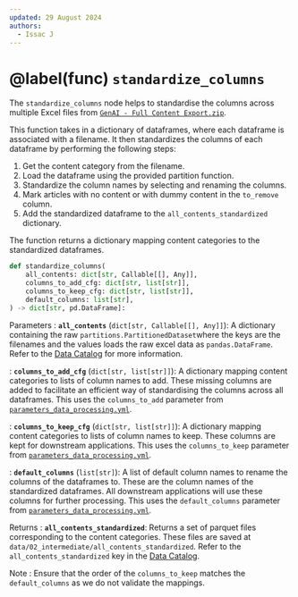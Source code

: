 ```yaml
---
updated: 29 August 2024
authors:
  - Issac J
---
```


# @label(func) `standardize_columns`

The `standardize_columns` node helps to standardise the columns across multiple Excel files from [`GenAI - Full Content Export.zip`](https://drive.google.com/file/d/1auKR6zHlxFz7fmkci2BUimYEjW4lotlU/view).

This function takes in a dictionary of dataframes, where each dataframe is associated with a filename. It then standardizes the columns of each dataframe by performing the following steps:

1. Get the content category from the filename.
2. Load the dataframe using the provided partition function.
3. Standardize the column names by selecting and renaming the columns.
4. Mark articles with no content or with dummy content in the `to_remove` column.
5. Add the standardized dataframe to the `all_contents_standardized` dictionary.

The function returns a dictionary mapping content categories to the standardized dataframes.

```python
def standardize_columns(
    all_contents: dict[str, Callable[[], Any]],
    columns_to_add_cfg: dict[str, list[str]],
    columns_to_keep_cfg: dict[str, list[str]],
    default_columns: list[str],
) -> dict[str, pd.DataFrame]:
```

Parameters
: **`all_contents`** (`dict[str, Callable[[], Any]]`):
A dictionary containing the raw `partitions.PartitionedDataset`where the keys are the filenames and the values loads the raw excel data as `pandas.DataFrame`.
Refer to the [Data Catalog](https://github.com/Synapxe-DNA/healthhub-content-optimization/blob/main/content-optimization/conf/base/catalog.yml) for more information.

: **`columns_to_add_cfg`** (`dict[str, list[str]]`):
A dictionary mapping content categories to lists of column names to add. These missing columns are added to facilitate an efficient way of standardising the columns across all dataframes.
This uses the `columns_to_add` parameter from [`parameters_data_processing.yml`](https://github.com/Synapxe-DNA/healthhub-content-optimization/blob/main/content-optimization/conf/base/parameters_data_processing.yml).

: **`columns_to_keep_cfg`** (`dict[str, list[str]]`):
A dictionary mapping content categories to lists of column names to keep. These columns are kept for downstream applications.
This uses the `columns_to_keep` parameter from [`parameters_data_processing.yml`](https://github.com/Synapxe-DNA/healthhub-content-optimization/blob/main/content-optimization/conf/base/parameters_data_processing.yml).

: **`default_columns`** (`list[str]`):
A list of default column names to rename the columns of the dataframes to. These are the column names of the standardized dataframes. All downstream applications will use these columns for further processing.
This uses the `default_columns` parameter from [`parameters_data_processing.yml`](https://github.com/Synapxe-DNA/healthhub-content-optimization/blob/main/content-optimization/conf/base/parameters_data_processing.yml).


Returns
: **`all_contents_standardized`**:
Returns a set of parquet files corresponding to the content categories. These files are saved at `data/02_intermediate/all_contents_standardized`. 
Refer to the `all_contents_standardized` key in the [Data Catalog](https://github.com/Synapxe-DNA/healthhub-content-optimization/blob/main/content-optimization/conf/base/catalog.yml).

Note
: Ensure that the order of the `columns_to_keep` matches the `default_columns` as we do not validate the mappings.
